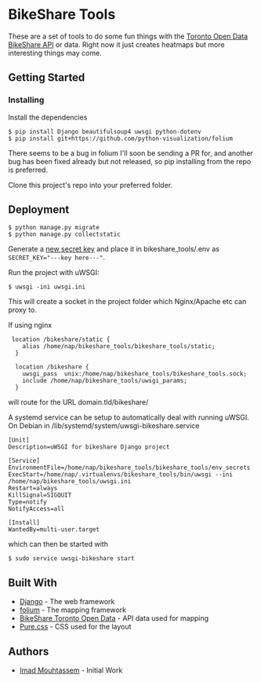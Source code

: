 # BikeShare Tools

These are a set of tools to do some fun things with the [Toronto Open Data BikeShare API](https://www1.toronto.ca/wps/portal/contentonly?vgnextoid=ad3cb6b6ae92b310VgnVCM10000071d60f89RCRD ) or data. Right now it just creates heatmaps but more interesting things may come.

## Getting Started

### Installing

Install the dependencies
```
$ pip install Django beautifulsoup4 uwsgi python-dotenv
$ pip install git+https://github.com/python-visualization/folium
```
There seems to be a bug in folium I'll soon be sending a PR for, and another bug has been fixed already but not released, so pip installing from the repo is preferred.

Clone this project's repo into your preferred folder.

## Deployment

```
$ python manage.py migrate
$ python manage.py collectstatic
```

Generate a [new secret key](https://www.miniwebtool.com/django-secret-key-generator/) and place it in bikeshare_tools/.env as
```SECRET_KEY="---key here---"```.

Run the project with uWSGI:
```
$ uwsgi -ini uwsgi.ini
```
This will create a socket in the project folder which Nginx/Apache etc can proxy to.

If using nginx
```
 location /bikeshare/static {
    alias /home/nap/bikeshare_tools/bikeshare_tools/static;
  }

  location /bikeshare {
    uwsgi_pass  unix:/home/nap/bikeshare_tools/bikeshare_tools.sock;
    include /home/nap/bikeshare_tools/uwsgi_params;
  }
```
will route for the URL domain.tld/bikeshare/

A systemd service can be setup to automatically deal with running uWSGI.
On Debian in /lib/systemd/system/uwsgi-bikeshare.service
```
[Unit]
Description=uWSGI for bikeshare Django project

[Service]
EnvironmentFile=/home/nap/bikeshare_tools/bikeshare_tools/env_secrets
ExecStart=/home/nap/.virtualenvs/bikeshare_tools/bin/uwsgi --ini /home/nap/bikeshare_tools/uwsgi.ini
Restart=always
KillSignal=SIGQUIT
Type=notify
NotifyAccess=all

[Install]
WantedBy=multi-user.target
```
which can then be started with
```
$ sudo service uwsgi-bikeshare start
```

## Built With

* [Django](https://www.djangoproject.com/) - The web framework
* [folium](http://python-visualization.github.io/folium/) - The mapping framework
* [BikeShare Toronto Open Data](https://www1.toronto.ca/wps/portal/contentonly?vgnextoid=ad3cb6b6ae92b310VgnVCM10000071d60f89RCRD) - API data used for mapping
* [Pure.css](https://purecss.io/) - CSS used for the layout

## Authors

* [Imad Mouhtassem](https://github.com/mouhtasi) - Initial Work